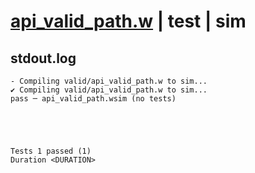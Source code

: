 # [api_valid_path.w](../../../../../examples/tests/valid/api_valid_path.w) | test | sim

## stdout.log
```log
- Compiling valid/api_valid_path.w to sim...
✔ Compiling valid/api_valid_path.w to sim...
pass ─ api_valid_path.wsim (no tests)
 




Tests 1 passed (1) 
Duration <DURATION>

```

